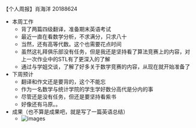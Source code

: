【个人周报】肖海洋 20188624

- 本周工作
  - 背了两篇四级翻译，准备期末英语考试
  - 最近一直在看数学分析，不求满分，只求八十
  - 当然，还有高等代数。这个也需要花点时间
  - 虽然这礼拜俱乐部没有任务，但是我还是坚持看了算法竞赛上的内容，对上一次作业中的STL有了更深入的了解
  - 通过与学姐交谈，了解了好多关于数学竞赛的内容，从现在就开始准备了
- 下周预计
  - 翻译和作文还是要背的，这个不能忘
  - 作为一名数学与统计学院的学生学好数分高代是分内的事
  - 尽管还是没有任务，但还是要坚持看紫书
  - 好像还有马原。。
- 成果（也不算是成果吧，就是写了一篇英语总结）
  - ![images](http://a3.qpic.cn/psb?/V11qzWyN3mx2Cc/K8vyf*qqnxLA14zCr7pXOLGEQP1bueJz.ujNBx5WLGI!/c/dCoAAAAAAAAA&ek=1&kp=1&pt=0&bo=hAPUCYQD1AkRIBc!&tl=3&vuin=1370053688&tm=1546052400&sce=60-2-2&rf=0-0 )
